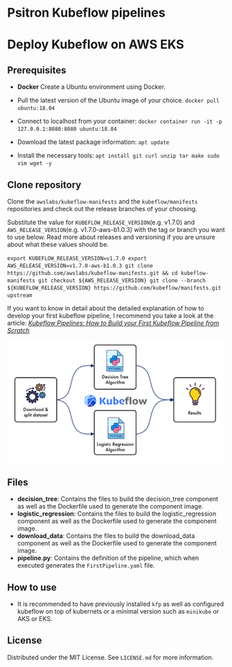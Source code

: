 # Psitron Kubeflow pipelines 

# Deploy Kubeflow on AWS EKS

## Prerequisites
* **Docker**
Create a Ubuntu environment using Docker. 

* Pull the latest version of the Ubuntu image of your choice.
``docker pull ubuntu:18.04``
* Connect to localhost from your container:
``docker container run -it -p 127.0.0.1:8080:8080 ubuntu:18.04``
* Download the latest package information:
``apt update``
* Install the necessary tools:
``apt install git curl unzip tar make sudo vim wget -y``

## Clone repository
Clone the ``awslabs/kubeflow-manifests`` and the ``kubeflow/manifests`` repositories and check out the release branches of your choosing.

Substitute the value for ``KUBEFLOW_RELEASE_VERSION``(e.g. v1.7.0) and ``AWS_RELEASE_VERSION``(e.g. v1.7.0-aws-b1.0.3) with the tag or branch you want to use below. Read more about releases and versioning if you are unsure about what these values should be.

``export KUBEFLOW_RELEASE_VERSION=v1.7.0
export AWS_RELEASE_VERSION=v1.7.0-aws-b1.0.3
git clone https://github.com/awslabs/kubeflow-manifests.git && cd kubeflow-manifests
git checkout ${AWS_RELEASE_VERSION}
git clone --branch ${KUBEFLOW_RELEASE_VERSION} https://github.com/kubeflow/manifests.git upstream
``




If you want to know in detail about the detailed explanation of how to develop your first kubeflow pipeline, I recommend you take a look at the article: <a href="Kubeflow Pipelines: How to Build your First Kubeflow Pipeline from Scratch"> *Kubeflow Pipelines: How to Build your First Kubeflow Pipeline from Scratch*</a>

<p align="center">
<img src='img/kubeflow.jpg'>
</p>

<!-- files -->
## Files
* **decision_tree**: Contains the files to build the decision_tree component as well as the Dockerfile used to generate the component image.
* **logistic_regression**: Contains the files to build the logistic_regression component as well as the Dockerfile used to generate the component image.
* **download_data**: Contains the files to build the download_data component as well as the Dockerfile used to generate the component image.
* **pipeline.py**: Contains the definition of the pipeline, which when executed generates the ``FirstPipeline.yaml`` file.


<!-- how-to-use -->
## How to use
* It is recommended to have previously installed ``kfp`` as well as configured kubeflow on top of kubernets or a minimal version such as ``minikube`` or AKS or EKS.

<!-- license -->
## License
Distributed under the MIT License. See ``LICENSE.md`` for more information.

